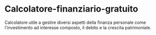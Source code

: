 # Calcolatore-finanziario-gratuito
Calcolatore utile a gestire diversi aspetti della finanza personale come l'investimento ad interesse composto, il debito e la crescita patrimoniale.
